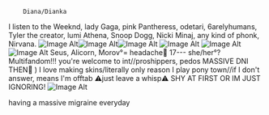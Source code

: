 
        Diana/Dianka
I listen to the Weeknd, lady Gaga, pink Pantheress, odetari, 6arelyhumans, Tyler the creator, lumi Athena, Snoop Dogg, Nicki Minaj, any kind of phonk, Nirvana. ![Image Alt](https://64.media.tumblr.com/df2a61ca87a3b517930a6df9053b2d87/473928ea48888009-e5/s100x200/0f9dea48de823e46b58b96710c3ec84ea762ce0f.gifv)![Image Alt](https://64.media.tumblr.com/84784366e8645f95362cfbf77dc56c87/79d8b316934d24c3-65/s100x200/fae8663499b6bc9d75d78d91279874875ae917b3.gifv)![Image Alt](https://64.media.tumblr.com/393be5c2ab61b8bb8b419e9037f72dd4/6f072ea04e7b6c72-aa/s100x200/d45ff0fc6a95c4f6782a943d73570d219aeb9523.gif) ![Image Alt](https://64.media.tumblr.com/c6ba30ca701f966c3a5c86fcd9842306/6f072ea04e7b6c72-42/s100x200/85eb8181bdc37429f4615e2d74db179a38a29fef.gifv) ![Image Alt](https://64.media.tumblr.com/43a344a41489cf6dd75db316bc9cb759/90c87e79a3a90476-27/s100x200/e91e4f9f2a322ea7ec5f97cc8e5176fb53944631.gifv) ![Image Alt](https://64.media.tumblr.com/a8005009908fe11ec7e3719a8c7ad9c0/6f072ea04e7b6c72-72/s100x200/74e388ab76e58e3220239ac9df751f21e47ccc8a.pnj)
Seus, Alicorn, Morov°= headache🩵
17--- she/her°? Multifandom!!! you're welcome to int//proshippers, pedos MASSIVE DNI THEN🚫 ) I love making skins/literally only reason I play pony town//if I don't answer, means I'm offtab ⚠️just leave a whisp⚠️ SHY AT FIRST OR IM JUST IGNORING!
![Image Alt](https://private-user-images.githubusercontent.com/176760935/357810140-137749d1-d481-4739-9333-230f61b140a7.gif?jwt=eyJhbGciOiJIUzI1NiIsInR5cCI6IkpXVCJ9.eyJpc3MiOiJnaXRodWIuY29tIiwiYXVkIjoicmF3LmdpdGh1YnVzZXJjb250ZW50LmNvbSIsImtleSI6ImtleTUiLCJleHAiOjE3MjM2Mzg2NTYsIm5iZiI6MTcyMzYzODM1NiwicGF0aCI6Ii8xNzY3NjA5MzUvMzU3ODEwMTQwLTEzNzc0OWQxLWQ0ODEtNDczOS05MzMzLTIzMGY2MWIxNDBhNy5naWY_WC1BbXotQWxnb3JpdGhtPUFXUzQtSE1BQy1TSEEyNTYmWC1BbXotQ3JlZGVudGlhbD1BS0lBVkNPRFlMU0E1M1BRSzRaQSUyRjIwMjQwODE0JTJGdXMtZWFzdC0xJTJGczMlMkZhd3M0X3JlcXVlc3QmWC1BbXotRGF0ZT0yMDI0MDgxNFQxMjI1NTZaJlgtQW16LUV4cGlyZXM9MzAwJlgtQW16LVNpZ25hdHVyZT01MTFiNzljMjBmN2U5YzFjOGJmYWU5YThjZGQ1Y2NmOTJhMmRhMjhiZGRmZDJkZTIzMTUzYWM3ZmFjYzY3ZDExJlgtQW16LVNpZ25lZEhlYWRlcnM9aG9zdCZhY3Rvcl9pZD0wJmtleV9pZD0wJnJlcG9faWQ9MCJ9.G_ABsX18IatBCkcovgifRb72CueivfZeBFzc2N8RKxY)





having a massive migraine everyday 